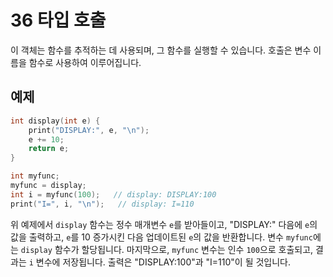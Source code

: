 # 36 타입 호출

이 객체는 함수를 추적하는 데 사용되며, 그 함수를 실행할 수 있습니다. 호출은 변수 이름을 함수로 사용하여 이루어집니다.

## 예제

```c++
int display(int e) {
    print("DISPLAY:", e, "\n");
    e += 10;
    return e;
}

int myfunc;
myfunc = display;
int i = myfunc(100);   // display: DISPLAY:100
print("I=", i, "\n");   // display: I=110
```

위 예제에서 `display` 함수는 정수 매개변수 `e`를 받아들이고, "DISPLAY:" 다음에 `e`의 값을 출력하고, `e`를 10 증가시킨 다음 업데이트된 `e`의 값을 반환합니다. 변수 `myfunc`에는 `display` 함수가 할당됩니다. 마지막으로, `myfunc` 변수는 인수 `100`으로 호출되고, 결과는 `i` 변수에 저장됩니다. 출력은 "DISPLAY:100"과 "I=110"이 될 것입니다.